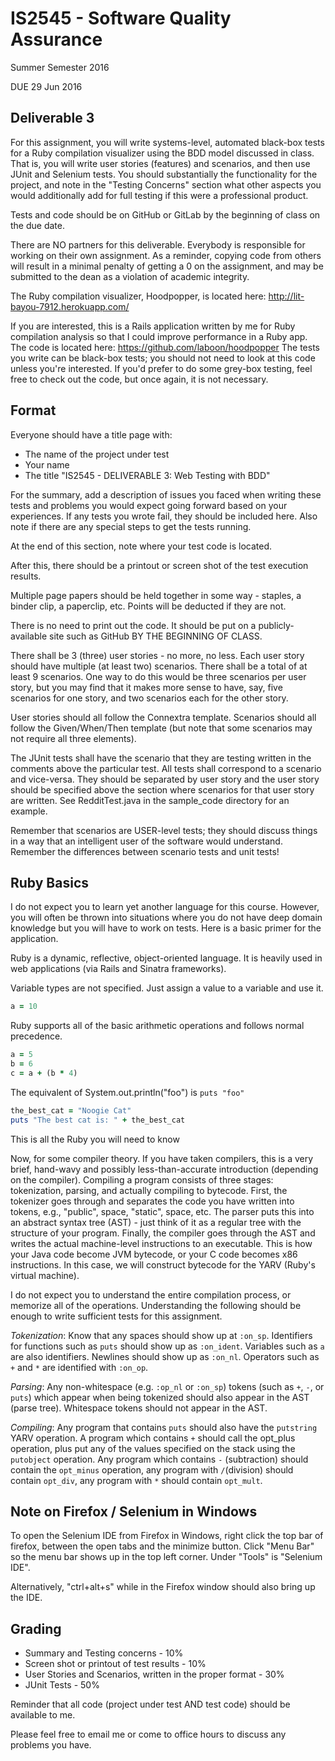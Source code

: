 # IS2545 - Software Quality Assurance
Summer Semester 2016

DUE 29 Jun 2016

## Deliverable 3

For this assignment, you will write systems-level, automated black-box tests for a Ruby compilation visualizer using the BDD model discussed in class.  That is, you will write user stories (features) and scenarios, and then use JUnit and Selenium tests.  You should substantially the functionality for the project, and note in the "Testing Concerns" section what other aspects you would additionally add for full testing if this were a professional product.

Tests and code should be on GitHub or GitLab by the beginning of class on the due date.

There are NO partners for this deliverable.  Everybody is responsible for working on their own assignment.  As a reminder, copying code from others will result in a minimal penalty of getting a 0 on the assignment, and may be submitted to the dean as a violation of academic integrity.

The Ruby compilation visualizer, Hoodpopper, is located here: http://lit-bayou-7912.herokuapp.com/

If you are interested, this is a Rails application written by me for Ruby compilation analysis so that I could improve performance in a Ruby app.  The code is located here: https://github.com/laboon/hoodpopper The tests you write can be black-box tests; you should not need to look at this code unless you're interested.  If you'd prefer to do some grey-box testing, feel free to check out the code, but once again, it is not necessary.

## Format
Everyone should have a title page with:
* The name of the project under test
* Your name
* The title "IS2545 - DELIVERABLE 3: Web Testing with BDD"

For the summary, add a description of issues you faced when writing these tests and problems you would expect going forward based on your experiences.  If any tests you wrote fail, they should be included here.  Also note if there are any special steps to get the tests running.

At the end of this section, note where your test code is located.  

After this, there should be a printout or screen shot of the test execution results.

Multiple page papers should be held together in some way - staples, a binder clip, a paperclip, etc.  Points will be deducted if they are not.

There is no need to print out the code.  It should be put on a publicly-available site such as GitHub BY THE BEGINNING OF CLASS.

There shall be 3 (three) user stories - no more, no less.  Each user story should have multiple (at least two) scenarios.  There shall be a total of at least 9 scenarios.  One way to do this would be three scenarios per user story, but you may find that it makes more sense to have, say, five scenarios for one story, and two scenarios each for the other story.

User stories should all follow the Connextra template.  Scenarios should all follow the Given/When/Then template (but note that some scenarios may not require all three elements).

The JUnit tests shall have the scenario that they are testing written in the comments above the particular test.  All tests shall correspond to a scenario and vice-versa.  They should be separated by user story and the user story should be specified above the section where scenarios for that user story are written.  See RedditTest.java in the sample_code directory for an example.

Remember that scenarios are USER-level tests; they should discuss things in a way that an intelligent user of the software would understand.  Remember the differences between scenario tests and unit tests!

## Ruby Basics

I do not expect you to learn yet another language for this course.  However, you will often be thrown into situations where you do not have deep domain knowledge but you will have to work on tests.  Here is a basic primer for the application.

Ruby is a dynamic, reflective, object-oriented language.  It is heavily used in web applications (via Rails and Sinatra frameworks).

Variable types are not specified.  Just assign a value to a variable and use it.

```ruby
a = 10
```

Ruby supports all of the basic arithmetic operations and follows normal precedence.

```ruby
a = 5
b = 6
c = a + (b * 4)
```

The equivalent of System.out.println("foo") is `puts "foo"`

```ruby
the_best_cat = "Noogie Cat"
puts "The best cat is: " + the_best_cat
```

This is all the Ruby you will need to know

Now, for some compiler theory.  If you have taken compilers, this is a very brief, hand-wavy and possibly less-than-accurate introduction (depending on the compiler).  Compiling a program consists of three stages: tokenization, parsing, and actually compiling to bytecode.  First, the tokenizer goes through and separates the code you have written into tokens, e.g., "public", space, "static", space, etc.  The parser puts this into an abstract syntax tree (AST) - just think of it as a regular tree with the structure of your program.  Finally, the compiler goes through the AST and writes the actual machine-level instructions to an executable.  This is how your Java code become JVM bytecode, or your C code becomes x86 instructions.  In this case, we will construct bytecode for the YARV (Ruby's virtual machine).

I do not expect you to understand the entire compilation process, or memorize all of the operations.  Understanding the following should be enough to write sufficient tests for this assignment.

_Tokenization_: Know that any spaces should show up at `:on_sp`.  Identifiers for functions such as `puts` should show up as `:on_ident`.  Variables such as `a` are also identifiers.  Newlines should show up as `:on_nl`.  Operators such as `+` and `*` are identified with `:on_op`.

_Parsing_: Any non-whitespace (e.g. `:op_nl` or `:on_sp`) tokens (such as `+`, `-`, or `puts`) which appear when being tokenized should also appear in the AST (parse tree).  Whitespace tokens should not appear in the AST.

_Compiling_: Any program that contains `puts` should also have the `putstring` YARV operation.  A program which contains `+` should call the opt_plus operation, plus put any of the values specified on the stack using the `putobject` operation.  Any program which contains `-` (subtraction) should contain the `opt_minus` operation, any program with `/`(division) should contain `opt_div`, any program with `*` should contain `opt_mult`.

## Note on Firefox / Selenium in Windows

To open the Selenium IDE from Firefox in Windows, right click the top bar of firefox, between the open tabs and the minimize button. Click "Menu Bar" so the menu bar shows up in the top left corner. Under "Tools" is "Selenium IDE".

Alternatively, "ctrl+alt+s" while in the Firefox window should also bring up the IDE.

## Grading
* Summary and Testing concerns - 10% 
* Screen shot or printout of test results - 10%
* User Stories and Scenarios, written in the proper format - 30%
* JUnit Tests - 50%

Reminder that all code (project under test AND test code) should be available to me.

Please feel free to email me or come to office hours to discuss any problems you have. 
 
